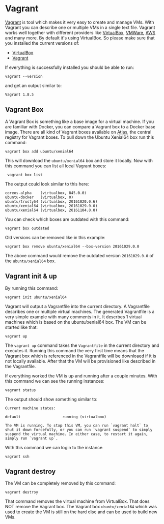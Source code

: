 # Vagrant

[Vagrant](https://www.vagrantup.com/) is tool which makes it very easy
to create and manage VMs. With Vagrant you can describe one or multiple
VMs in a single text file. Vagrant works well together with different
providers like [VirtualBox](https://www.virtualbox.org/wiki/Downloads),
[VMWare](http://www.vmware.com/), [AWS](https://aws.amazon.com/) and many
more. By default it's using VirtualBox. So please make sure that you
installed the current versions of:

 - [VirtualBox](https://www.virtualbox.org/wiki/Downloads)
 - [Vagrant](https://www.vagrantup.com/)

If everything is successfully installed you should be able to run:

```
vagrant --version
```

and get an output similar to:

```
Vagrant 1.8.5
```

## Vagrant Box

A Vagrant Box is something like a base image for a virtual machine.
If you are familiar with Docker, you can compare a Vagrant box to a
Docker base image. There are all kind of Vagrant boxes available on
[Atlas](https://atlas.hashicorp.com/boxes/search), the central registry
for Vagrant boxes. To pull down the Ubuntu Xenial64 box run this command:

```
vagrant box add ubuntu/xenial64
```

This will download the `ubuntu/xenial64` box and store it locally. Now
with this command you can list all local Vagrant boxes:

```
 vagrant box list
```

The output could look similar to this here:

```
coreos-alpha    (virtualbox, 845.0.0)
ubuntu-docker   (virtualbox, 0)
ubuntu/trusty64 (virtualbox, 20161020.0.6)
ubuntu/xenial64 (virtualbox, 20161029.0.0)
ubuntu/xenial64 (virtualbox, 20161104.0.0)
```

You can check which boxes are outdated with this command:

```
vagrant box outdated
```

Old versions can be removed like in this example:

```
vagrant box remove ubuntu/xenial64 --box-version 20161029.0.0
```

The above command would remove the outdated version `20161029.0.0` of the
`ubuntu/xenial64` box.

## Vagrant init & up

By running this command:

```
vagrant init ubuntu/xenial64
```

Vagrant will output a Vagrantfile into the current directory.
A Vagrantfile describes one or multiple virtual machines.
The generated Vagrantfile is a very simple example with many comments in it.
It descrbes 1 virtual machines which is based on the ubuntu/xenial64 box.
The VM can be started like that:

```
vagrant up
```

The `vagrant up` command takes the `Vagrantfile` in the current directory
and executes it. Running this command the very first time means that the
Vagrant box which is referenced in the Vagrantfile will be downloaed if it
is not locally available. After that the VM will be provisioned like described
in the Vagrantfile.

If everything worked the VM is up and running after a couple minutes. With
this command we can see the running instances:

```
vagrant status
```

The output should show something similar to:

```
Current machine states:

default                   running (virtualbox)

The VM is running. To stop this VM, you can run `vagrant halt` to
shut it down forcefully, or you can run `vagrant suspend` to simply
suspend the virtual machine. In either case, to restart it again,
simply run `vagrant up`.
```

With this command we can login to the instance:

```
vagrant ssh
```

## Vagrant destroy

The VM can be completely removed by this command:

```
vagrant destroy
```

That command removes the virtual machine from VirtualBox. That does NOT remove
the Vagrant box. The Vagrant box `ubuntu/xenial64` which was used to create the
VM is still on the hard disc and can be used to build new VMs.
